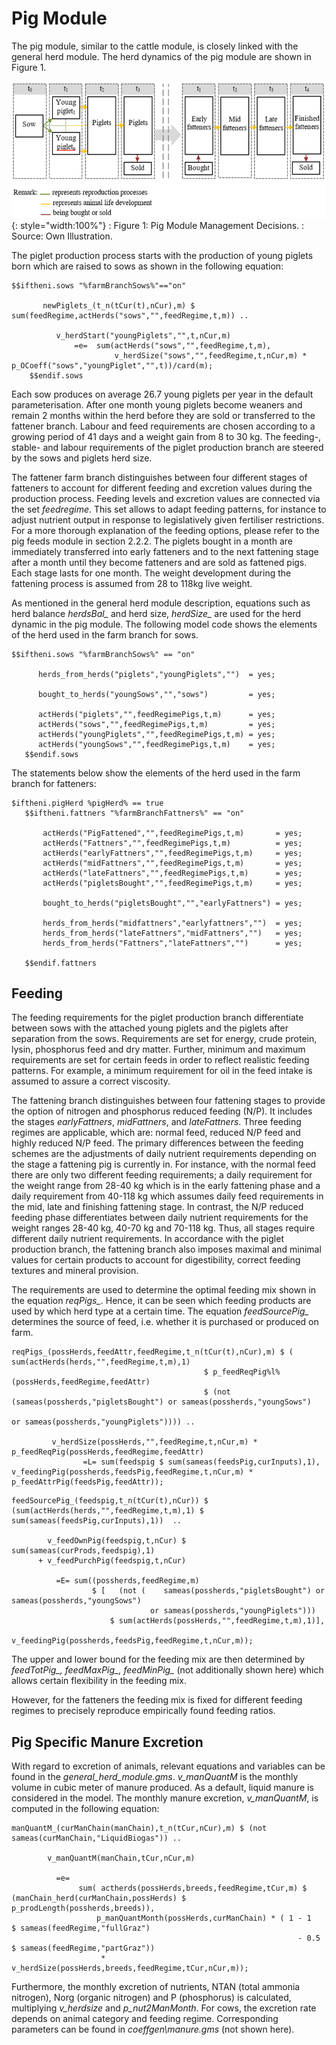 # Pig Module

The pig module, similar to the cattle module, is closely linked with the
general herd module. The herd dynamics of the pig module
are shown in Figure 1.

![](../../../media/HerdModule/Bild_6.png){: style="width:100%"}
:   Figure 1: Pig Module Management Decisions.
:   Source: Own Illustration.

The piglet production process starts with the production of young
piglets born which are raised to sows as shown in the following equation:

<!-- This is the embedmd for lines 58 - 65 in pig_module.gms (asked for in the word doc) -->
[embedmd]:# (N:/em/work1/Pahmeyer/FarmDyn/FarmDynDoku/FarmDyn_Docu/gams/model/pig_module.gms GAMS /\$\$iftheni.sows/ /\$\$endif.sows/)
```GAMS
$$iftheni.sows "%farmBranchSows%"=="on"

       newPiglets_(t_n(tCur(t),nCur),m) $  sum(feedRegime,actHerds("sows","",feedRegime,t,m)) ..

          v_herdStart("youngPiglets","",t,nCur,m)
              =e=  sum(actHerds("sows","",feedRegime,t,m),
                       v_herdSize("sows","",feedRegime,t,nCur,m) * p_OCoeff("sows","youngPiglet","",t))/card(m);
    $$endif.sows
```


Each sow produces on average 26.7 young piglets per year in the default
parameterisation. After one month young piglets become weaners and
remain 2 months within the herd before they are sold or transferred to
the fattener branch. Labour and feed requirements are chosen according to
a growing period of 41 days and a weight gain from 8 to 30 kg. The
feeding-, stable- and labour requirements of the piglet production branch
are steered by the sows and piglets herd size.

The fattener farm branch distinguishes between four different stages of
fatteners to account for different feeding and excretion values during
the production process. Feeding levels and excretion values are
connected via the set *feedregime*. This set allows to adapt feeding
patterns, for instance to adjust nutrient output in response to
legislatively given fertiliser restrictions. For a more thorough
explanation of the feeding options, please refer to the pig feeds module
in section 2.2.2. The piglets bought in a month are immediately
transferred into early fatteners and to
the next fattening stage after a month until they become fatteners and are sold as
fattened pigs. Each stage lasts for one month. The weight development
during the fattening process is assumed from 28 to 118kg live weight.

As mentioned in the general herd module description, equations such as herd
balance *herdsBal\_* and herd size, *herdSize\_* are used for the herd
dynamic in the pig module. The following model code shows the elements
of the herd used in the farm branch for sows.

<!-- Keep? -->
[embedmd]:# (N:/em/work1/Pahmeyer/FarmDyn/FarmDynDoku/FarmDyn_Docu/gams/coeffgen/ini_herds.gms GAMS /\$\$iftheni.sows "%farmBranchSows%" == "on"/ /\$\$endif.sows/)
```GAMS
$$iftheni.sows "%farmBranchSows%" == "on"

      herds_from_herds("piglets","youngPiglets","")  = yes;

      bought_to_herds("youngSows","","sows")         = yes;

      actHerds("piglets","",feedRegimePigs,t,m)      = yes;
      actHerds("sows","",feedRegimePigs,t,m)         = yes;
      actHerds("youngPiglets","",feedRegimePigs,t,m) = yes;
      actHerds("youngSows","",feedRegimePigs,t,m)    = yes;
   $$endif.sows
```

The statements below show the elements of the herd used in the farm
branch for fatteners:

<!-- Keep? -->
[embedmd]:# (N:/em/work1/Pahmeyer/FarmDyn/FarmDynDoku/FarmDyn_Docu/gams/coeffgen/ini_herds.gms GAMS /\$iftheni.pigHerd %pigHerd% == true/ /\$\$endif.fattners/)
```GAMS
$iftheni.pigHerd %pigHerd% == true
   $$iftheni.fattners "%farmBranchFattners%" == "on"

       actHerds("PigFattened","",feedRegimePigs,t,m)       = yes;
       actHerds("Fattners","",feedRegimePigs,t,m)          = yes;
       actHerds("earlyFattners","",feedRegimePigs,t,m)     = yes;
       actHerds("midFattners","",feedRegimePigs,t,m)       = yes;
       actHerds("lateFattners","",feedRegimePigs,t,m)      = yes;
       actHerds("pigletsBought","",feedRegimePigs,t,m)     = yes;

       bought_to_herds("pigletsBought","","earlyFattners") = yes;

       herds_from_herds("midfattners","earlyfattners","")  = yes;
       herds_from_herds("lateFattners","midFattners","")   = yes;
       herds_from_herds("Fattners","lateFattners","")      = yes;

   $$endif.fattners
```

## Feeding

The feeding requirements for the piglet production branch differentiate
between sows with the attached young piglets and the piglets after
separation from the sows. Requirements are set for energy, crude
protein, lysin, phosphorus feed and dry matter. Further, minimum and
maximum requirements are set for certain feeds in order to reflect
realistic feeding patterns. For example, a minimum requirement for oil
in the feed intake is assumed to assure a correct viscosity.

The fattening branch distinguishes between four fattening stages to
provide the option of nitrogen and phosphorus reduced feeding (N/P). It
includes the stages *earlyFattners*, *midFattners*, and *lateFattners*. Three feeding regimes are applicable, which are: normal feed,
reduced N/P feed and highly reduced N/P feed. The primary differences
between the feeding schemes are the adjustments of daily nutrient
requirements depending on the stage a fattening pig is currently in. For
instance, with the normal feed there are only two different feeding
requirements; a daily requirement for the weight range from 28-40 kg
which is in the early fattening phase and a daily requirement from
40-118 kg which assumes daily feed requirements in the mid, late and
finishing fattening stage. In contrast, the N/P reduced feeding phase
differentiates between daily nutrient requirements for the weight ranges
28-40 kg, 40-70 kg and 70-118 kg. Thus, all stages require different daily
nutrient requirements. In accordance with the piglet production branch,
the fattening branch also imposes maximal and minimal values for certain
products to account for digestibility, correct feeding textures and
mineral provision.

The requirements are used to determine the optimal feeding mix shown in
the equation *reqPigs\_*. Hence, it can be seen which feeding products
are used by which herd type at a certain time. The equation
*feedSourcePig\_* determines the source of feed, i.e. whether it is
purchased or produced on farm.

<!-- This is the embedmd for lines 65 - 74 in pig_module.gms (asked for in the word doc) -->
[embedmd]:# (N:/em/work1/Pahmeyer/FarmDyn/FarmDynDoku/FarmDyn_Docu/gams/model/pig_module.gms GAMS /reqPigs_\(p/ /;/)
```GAMS
reqPigs_(possHerds,feedAttr,feedRegime,t_n(tCur(t),nCur),m) $ ( sum(actHerds(herds,"",feedRegime,t,m),1)
                                           $ p_feedReqPig%l%(possHerds,feedRegime,feedAttr)
                                           $ (not (sameas(possherds,"pigletsBought") or sameas(possherds,"youngSows")
                                                                                     or sameas(possherds,"youngPiglets")))) ..

         v_herdSize(possHerds,"",feedRegime,t,nCur,m) * p_feedReqPig(possHerds,feedRegime,feedAttr)
                =L= sum(feedspig $ sum(sameas(feedsPig,curInputs),1), v_feedingPig(possherds,feedsPig,feedRegime,t,nCur,m) * p_feedAttrPig(feedsPig,feedAttr));
```

<!-- This is the embedmd for lines 76 - 88 in pig_module.gms (asked for in the word doc) -->
[embedmd]:# (N:/em/work1/Pahmeyer/FarmDyn/FarmDynDoku/FarmDyn_Docu/gams/model/pig_module.gms GAMS /feedSourcePig_[\S\s][^;]*?\.\./ /;/)
```GAMS
feedSourcePig_(feedspig,t_n(tCur(t),nCur)) $ (sum(actHerds(herds,"",feedRegime,t,m),1) $ sum(sameas(feedsPig,curInputs),1))  ..

        v_feedOwnPig(feedspig,t,nCur) $ sum(sameas(curProds,feedspig),1)
      + v_feedPurchPig(feedspig,t,nCur)

          =E= sum((possherds,feedRegime,m)
                  $ [   (not (    sameas(possherds,"pigletsBought") or sameas(possherds,"youngSows")
                               or sameas(possherds,"youngPiglets")))
                      $ sum(actHerds(possHerds,"",feedRegime,t,m),1)],
                       v_feedingPig(possherds,feedsPig,feedRegime,t,nCur,m));
```


The upper and lower bound for the feeding mix are then determined by
*feedTotPig\_, feedMaxPig\_, feedMinPig\_* (not additionally shown here) which
allows certain flexibility in the feeding mix.

However, for the fatteners the feeding mix is fixed for different feeding regimes to
precisely reproduce empirically found feeding ratios.

## Pig Specific Manure Excretion

With regard to excretion of animals, relevant equations and variables
can be found in the *general\_herd\_module.gms*. *v\_manQuantM* is the
monthly volume in cubic meter of manure produced. As a default, liquid manure is considered in the model.
The monthly manure excretion, *v\_manQuantM*, is computed in the following equation:

[embedmd]:# (N:/em/work1/Pahmeyer/FarmDyn/FarmDynDoku/FarmDyn_Docu/gams/model/general_herd_module.gms GAMS /manQuantM_[\S\s][^;]*?\.\./ /;/)
```GAMS
manQuantM_(curManChain(manChain),t_n(tCur,nCur),m) $ (not sameas(curManChain,"LiquidBiogas")) ..

        v_manQuantM(manChain,tCur,nCur,m)

          =e=
               sum( actherds(possHerds,breeds,feedRegime,tCur,m) $ (manChain_herd(curManChain,possHerds) $ p_prodLength(possherds,breeds)),
                   p_manQuantMonth(possHerds,curManChain) * ( 1 - 1   $ sameas(feedRegime,"fullGraz")
                                                                - 0.5 $ sameas(feedRegime,"partGraz"))
                    * v_herdSize(possHerds,breeds,feedRegime,tCur,nCur,m));
```

Furthermore, the monthly excretion of nutrients, NTAN (total ammonia nitrogen), Norg (organic nitrogen) and P (phosphorus) is calculated, multiplying *v\_herdsize* and *p\_nut2ManMonth*. For cows, the
excretion rate depends on animal category and feeding regime. Corresponding parameters can be found in *coeffgen\\manure.gms* (not shown here).

